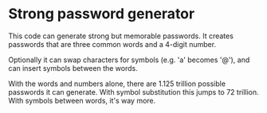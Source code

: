 # Strong password generator

This code can generate strong but memorable passwords.  It creates passwords that are three common words and a 4-digit number.

Optionally it can swap characters for symbols (e.g. 'a' becomes '@'), and can insert symbols between the words.

With the words and numbers alone, there are 1.125 trillion possible passwords it can generate.  With symbol substitution this jumps to 72 trillion.  With symbols between words, it's way more.
